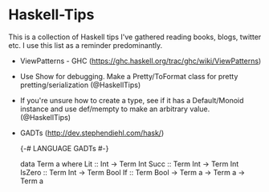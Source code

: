 Haskell-Tips 
============

This is a collection of Haskell tips I've gathered reading books, blogs, twitter etc. 
I use this list as a reminder predominantly.

* ViewPatterns - GHC (https://ghc.haskell.org/trac/ghc/wiki/ViewPatterns)

* Use Show for debugging. Make a Pretty/ToFormat class for pretty pretting/serialization (@HaskellTips)

* If you're unsure how to create a type, see if it has a Default/Monoid instance and use def/mempty to make an arbitrary value. (@HaskellTips)

* GADTs (http://dev.stephendiehl.com/hask/)

    {-# LANGUAGE GADTs #-}
    
    data Term a where
        Lit    :: Int -> Term Int
        Succ   :: Term Int -> Term Int
        IsZero :: Term Int -> Term Bool 
        If     :: Term Bool -> Term a -> Term a -> Term a
